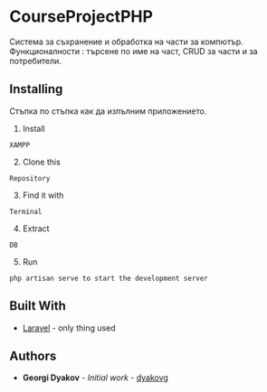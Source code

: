 # CourseProjectPHP

Система за съхранение и обработка на части за компютър. Функционалности : търсене по име на част, CRUD за части и за потребители.


## Installing

Стъпка по стъпка как да изпълним приложението.


1. Install
```
XAMPP
```
2. Clone this 
```
Repository
```
3. Find it with
```
Terminal
```
4. Extract 
```
DB 
```
5. Run
```
php artisan serve to start the development server
```

## Built With

* [Laravel](https://laravel.com/) - only thing used


## Authors

* **Georgi Dyakov** - *Initial work* - [dyakovg](https://github.com/dyakovg)



